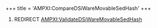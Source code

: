 +++
title = 'AMPXI:CompareDSiWareMovableSedHash'
+++

1.  REDIRECT
    [AMPXI:ValidateDSiWareMovableSedHash](AMPXI:ValidateDSiWareMovableSedHash "wikilink")
